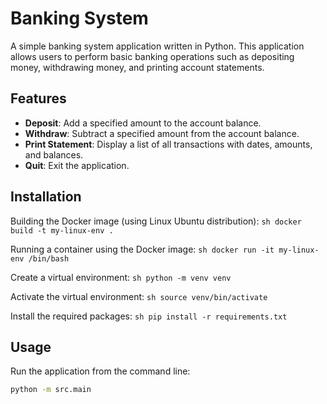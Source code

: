 # Banking System

A simple banking system application written in Python. This application allows users to perform basic banking operations such as depositing money, withdrawing money, and printing account statements.

## Features

- **Deposit**: Add a specified amount to the account balance.
- **Withdraw**: Subtract a specified amount from the account balance.
- **Print Statement**: Display a list of all transactions with dates, amounts, and balances.
- **Quit**: Exit the application.

## Installation
Building the Docker image (using Linux Ubuntu distribution):
    ```sh
        docker build -t my-linux-env .
        ```

Running a container using the Docker image:
    ```sh
        docker run -it my-linux-env /bin/bash
        ```

Create a virtual environment:
    ```sh
    python -m venv venv
    ```

Activate the virtual environment:
    ```sh
        source venv/bin/activate
        ```

Install the required packages:
    ```sh
    pip install -r requirements.txt
    ```

## Usage

Run the application from the command line:
```sh
python -m src.main
